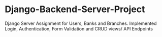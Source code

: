 # Django-Backend-Server-Project
Django Server Assignment for Users, Banks and Branches. Implemented Login, Authentication, Form Validation and CRUD views/ API Endpoints
